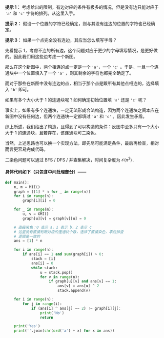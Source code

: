 **提示 1：** 考虑给出的限制，有边对应的条件有极多的情况，但是没有边只能对应于 `'a'` 和 `'c'` 字符的排列。从这里入手。

**提示 2：** 假设一个位置的字符已经确定，则与其没有连边的位置的字符也已经确定。

**提示 3：** 如果一个点完全没有连边，其应当怎么填写字母？

先看提示 1，考虑不连的所有边，这个问题对应于更少的字母填写情况，是更好做的。因此我们用这些边考虑一个新图。

那么在这个新图中，两个相连的点一定是一个 `'a'`，一个 `'c'` 。于是，一旦一个连通块中一个位置填入了一个 `'a'` ，则其剩余的字符也都完全确定了。

而对于那些在新图中没有连边的点，相当于那个点是跟所有其他点相连的，选择填入 `'b'` 即可。

如果有多个大小大于 $1$ 的连通块呢？如何确定初始位置填 `'a'` 还是 `'c'` 呢？

事实上，如果有多个连通块，一定无法形成合法构造，因为两个连通块之间本应在新图中没有任何边，但两个连通块一定都填过 `'a'` 和 `'c'` ，因此发生矛盾。

综上所述，我们给出了构造，且得到了可以构造的条件：反图中至多只有一个大小大于 $1$ 的连通块，且若存在，该连通块可二染色。

当然，上述思路也可以换一个实现方法，即先尽可能满足条件，最后再检查，相对而言更容易完成代码。

二染色问题可以通过 BFS / DFS / 并查集解决，时间复杂度为 $\mathcal{O}(n^2)$ .

#### 具体代码如下（只包含中间处理部分）——

```Python []
def main():
    n, m = MII()
    graph = [[1] * n for _ in range(n)]
    for i in range(n):
        graph[i][i] = 0

    for _ in range(m):
        u, v = GMI()
        graph[u][v] = graph[v][u] = 0

    # 直接染色：0 表示 a，1 表示 b，2 表示 c
    # 这里没有直接判断对应的连通块个数，选择了直接染色，事后排查
    # 逻辑是一致的
    ans = [1] * n

    for i in range(n):
        if ans[i] == 1 and sum(graph[i]) > 0:
            stack = [i]
            ans[i] = 0
            while stack:
                u = stack.pop()
                for v in range(n):
                    if graph[u][v] and ans[v] == 1:
                        ans[v] = ans[u] ^ 2
                        stack.append(v)

    for i in range(n):
        for j in range(i):
            if (ans[i] ^ ans[j] == 2) != graph[i][j]:
                print('No')
                return

    print('Yes')
    print(''.join(chr(ord('a') + x) for x in ans))
```
